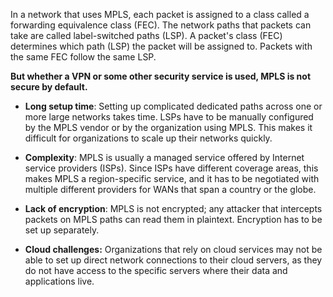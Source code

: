 In a network that uses MPLS, each packet is assigned to a class called a forwarding equivalence class (FEC).
The network paths that packets can take are called label-switched paths (LSP). A packet's class (FEC) determines which path (LSP) the packet will be assigned to. Packets with the same FEC follow the same LSP.

**But whether a VPN or some other security service is used, MPLS is not secure by default.**

- **Long setup time**: Setting up complicated dedicated paths across one or more large networks takes time. LSPs have to be manually configured by the MPLS vendor or by the organization using MPLS. This makes it difficult for organizations to scale up their networks quickly.

- **Complexity**: MPLS is usually a managed service offered by Internet service providers (ISPs). Since ISPs have different coverage areas, this makes MPLS a region-specific service, and it has to be negotiated with multiple different providers for WANs that span a country or the globe.

- **Lack of encryption**: MPLS is not encrypted; any attacker that intercepts packets on MPLS paths can read them in plaintext. Encryption has to be set up separately.

- **Cloud challenges:** Organizations that rely on cloud services may not be able to set up direct network connections to their cloud servers, as they do not have access to the specific servers where their data and applications live.